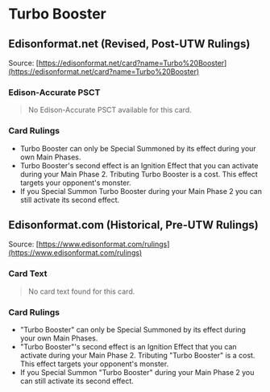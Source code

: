 # Turbo Booster

## Edisonformat.net (Revised, Post-UTW Rulings)

Source: [https://edisonformat.net/card?name=Turbo%20Booster](https://edisonformat.net/card?name=Turbo%20Booster)

### Edison-Accurate PSCT

> No Edison-Accurate PSCT available for this card.

### Card Rulings

*   Turbo Booster can only be Special Summoned by its effect during your own Main Phases.
*   Turbo Booster's second effect is an Ignition Effect that you can activate during your Main Phase 2. Tributing Turbo Booster is a cost. This effect targets your opponent's monster.
*   If you Special Summon Turbo Booster during your Main Phase 2 you can still activate its second effect.


## Edisonformat.com (Historical, Pre-UTW Rulings)

Source: [https://www.edisonformat.com/rulings](https://www.edisonformat.com/rulings)

### Card Text

> No card text found for this card.

### Card Rulings

*   "Turbo Booster" can only be Special Summoned by its effect during your own Main Phases.
*   "Turbo Booster"'s second effect is an Ignition Effect that you can activate during your Main Phase 2. Tributing "Turbo Booster" is a cost. This effect targets your opponent's monster.
*   If you Special Summon "Turbo Booster" during your Main Phase 2 you can still activate its second effect.


